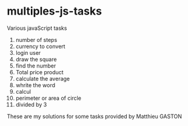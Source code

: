 # multiples-js-tasks

Various javaScript tasks
1. number of steps
2. currency to convert
3. login user
4. draw the square
5. find the number
6. Total price product
7. calculate the average
8. whrite the word
9. calcul
10. perimeter or area of circle
11. divided by 3

These are my solutions for some tasks provided by Matthieu GASTON
